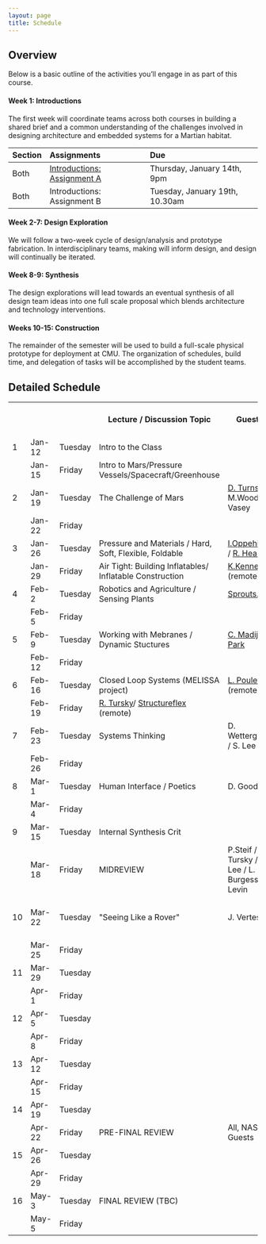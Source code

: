 ```yaml
---
layout: page
title: Schedule
---
```


## Overview

Below is a basic outline of the activities you’ll engage in as part of this course. 

#### Week 1: Introductions

The first week will coordinate teams across both courses in building a shared brief and a common understanding of the challenges involved in designing architecture and embedded systems for a Martian habitat. 

Section | Assignments  | Due
:------------- | :------------- | :-------------
Both  | [Introductions: Assignment A](/assignments/introduction-a) | Thursday, January 14th, 9pm
Both  | Introductions: Assignment B | Tuesday, January 19th, 10.30am


#### Week 2-7: Design Exploration

We will follow a two-week cycle of design/analysis and prototype fabrication. In interdisciplinary teams, making will inform design, and design will continually be iterated. 

 
#### Week 8-9: Synthesis

The design explorations will lead towards an eventual synthesis of all design team ideas into one full scale proposal which blends architecture and technology interventions. 

#### Weeks 10-15: Construction

The remainder of the semester will be used to build a full-scale physical prototype for deployment at CMU.  The organization of schedules, build time, and delegation of tasks will be accomplished by the student teams.

## Detailed Schedule

<table>
  <tr>
    <th></th>
    <th></th>
    <th></th>
    <th>Lecture / Discussion Topic</th>
    <th>Guest(s)</th>
    <th>Collaborative</th>
    <th>Responsive Mobile Environments</th>
    <th>Building an Atmosphere</th>
  </tr>
  <tr>
    <td>1</td>
    <td>Jan-12</td>
    <td>Tuesday</td>
    <td>Intro to the Class</td>
    <td></td>
    <td>Problem Raising</td>
    <td></td>
    <td></td>
  </tr>
  <tr>
    <td></td>
    <td>Jan-15</td>
    <td>Friday</td>
    <td>Intro to Mars/Pressure Vessels/Spacecraft/Greenhouse</td>
    <td></td>
    <td>Assumptions/Challenges</td>
    <td>Intro assignment</td>
    <td>Intro assignment</td>
  </tr>
  <tr>
    <td>2</td>
    <td>Jan-19</td>
    <td>Tuesday</td>
    <td>The Challenge of Mars</td>
    <td><a href="http://sff.net/people/diane/">D. Turnshek</a> / M.Wood-Vasey</td>
    <td>Review: Problem Statment</td>
    <td></td>
    <td></td>
  </tr>
  <tr>
    <td></td>
    <td>Jan-22</td>
    <td>Friday</td>
    <td></td>
    <td></td>
    <td></td>
    <td></td>
    <td>Air Structure Details</td>
  </tr>
  <tr>
    <td>3</td>
    <td>Jan-26</td>
    <td>Tuesday</td>
    <td>Pressure and Materials / Hard, Soft, Flexible, Foldable</td>
    <td><a href="https://www.cmu.edu/cee/people/faculty/oppenheim.html">I.Oppehiemer</a> / <a href="http://www.cmu.edu/engineering/materials/people/faculty/bios/heard.html">R. Heard</a></td>
    <td></td>
    <td></td>
    <td>Arch Review 1</td>
  </tr>
  <tr>
    <td></td>
    <td>Jan-29</td>
    <td>Friday</td>
    <td>Air Tight: Building Inflatables/ Inflatable Construction</td>
    <td><a href="https://www.linkedin.com/in/kriss-j-kennedy-91258111">K.Kennedy</a> (remote)</td>
    <td></td>
    <td>Build/Desk Crit</td>
    <td>Build/Desk Crit</td>
  </tr>
  <tr>
    <td>4</td>
    <td>Feb-2</td>
    <td>Tuesday</td>
    <td>Robotics and Agriculture / Sensing Plants</td>
    <td><a href="http://sprouts.io">Sprouts.io</a></td>
    <td></td>
    <td>RME Review 1</td>
    <td></td>
  </tr>
  <tr>
    <td></td>
    <td>Feb-5</td>
    <td>Friday</td>
    <td></td>
    <td></td>
    <td></td>
    <td></td>
    <td>Workshop: Rhino/Grasshopper</td>
  </tr>
  <tr>
    <td>5</td>
    <td>Feb-9</td>
    <td>Tuesday</td>
    <td>Working with Mebranes / Dynamic Stuctures</td>
    <td><a href="https://www.cmu.edu/me/people/majidi.html">C. Madiji</a> / <a href="http://www.cs.cmu.edu/~ylpark/">YL Park</a></td>
    <td></td>
    <td></td>
    <td>Arch Review 2</td>
  </tr>
  <tr>
    <td></td>
    <td>Feb-12</td>
    <td>Friday</td>
    <td></td>
    <td></td>
    <td></td>
    <td></td>
    <td>Workshop: ANSYS</td>
  </tr>
  <tr>
    <td>6</td>
    <td>Feb-16</td>
    <td>Tuesday</td>
    <td>Closed Loop Systems (MELISSA project)</td>
    <td><a href="https://fr.linkedin.com/in/lucie-poulet-35aa8b1a">L. Poulet</a> (remote)</td>
    <td></td>
    <td>RME Review 2</td>
    <td></td>
  </tr>
  <tr>
    <td></td>
    <td>Feb-19</td>
    <td>Friday</td>
    <td><a href="http://soa.cmu.edu/richard-tursky/">R. Tursky</a>/ <a href="http://structurflex.com">Structureflex</a> (remote)</td>
    <td></td>
    <td></td>
    <td>Build/Desk Crits</td>
    <td>Build/Desk Crits</td>
  </tr>
  <tr>
    <td>7</td>
    <td>Feb-23</td>
    <td>Tuesday</td>
    <td>Systems Thinking</td>
    <td>D. Wettergreen / S. Lee</td>
    <td></td>
    <td></td>
    <td>Arch Review 3</td>
  </tr>
  <tr>
    <td></td>
    <td>Feb-26</td>
    <td>Friday</td>
    <td></td>
    <td></td>
    <td></td>
    <td>Build/Desk Crits</td>
    <td>Build/Desk Crits</td>
  </tr>
  <tr>
    <td>8</td>
    <td>Mar-1</td>
    <td>Tuesday</td>
    <td>Human Interface / Poetics</td>
    <td>D. Goods </td>
    <td></td>
    <td>RME - Review 3</td>
    <td></td>
  </tr>
  <tr>
    <td></td>
    <td>Mar-4</td>
    <td>Friday</td>
    <td></td>
    <td></td>
    <td>Internal Review</td>
    <td>Synthesis Part I</td>
    <td>Synthesis Part I</td>
  </tr>

  <tr>
    <td>9</td>
    <td>Mar-15</td>
    <td>Tuesday</td>
    <td>Internal Synthesis Crit</td>
    <td></td>
    <td></td>
    <td></td>
    <td></td>
  </tr>
  <tr>
    <td></td>
    <td>Mar-18</td>
    <td>Friday</td>
    <td>MIDREVIEW</td>
    <td>P.Steif / R. Tursky / S. Lee / L. Burgess / G. Levin</td>
    <td>2 Proprosals presented (digital and physical)</td>
    <td></td>
    <td></td>
  </tr>
  <tr>
    <td>10</td>
    <td>Mar-22</td>
    <td>Tuesday</td>
    <td>"Seeing Like a Rover"</td>
    <td>J. Vertesi</td>
    <td>Building out the Program / Details / Material List / Timeline Plan / Assign Roles / Self-Organize</td>
    <td></td>
    <td></td>
  </tr>
  <tr>
    <td></td>
    <td>Mar-25</td>
    <td>Friday</td>
    <td></td>
    <td></td>
    <td>Synthesis</td>
    <td></td>
    <td></td>
  </tr>
  <tr>
    <td>11</td>
    <td>Mar-29</td>
    <td>Tuesday</td>
    <td></td>
    <td></td>
    <td>Synthesis</td>
    <td></td>
    <td></td>
  </tr>
  <tr>
    <td></td>
    <td>Apr-1</td>
    <td>Friday</td>
    <td></td>
    <td></td>
    <td></td>
    <td></td>
    <td></td>
  </tr>
  <tr>
    <td>12</td>
    <td>Apr-5</td>
    <td>Tuesday</td>
    <td></td>
    <td></td>
    <td>Coordination</td>
    <td></td>
    <td></td>
  </tr>
  <tr>
    <td></td>
    <td>Apr-8</td>
    <td>Friday</td>
    <td></td>
    <td></td>
    <td></td>
    <td></td>
    <td></td>
  </tr>
  <tr>
    <td>13</td>
    <td>Apr-12</td>
    <td>Tuesday</td>
    <td></td>
    <td></td>
    <td>Coordination</td>
    <td></td>
    <td></td>
  </tr>
  <tr>
    <td></td>
    <td>Apr-15</td>
    <td>Friday</td>
    <td></td>
    <td></td>
    <td></td>
    <td></td>
    <td></td>
  </tr>
  <tr>
    <td>14</td>
    <td>Apr-19</td>
    <td>Tuesday</td>
    <td></td>
    <td></td>
    <td></td>
    <td></td>
    <td></td>
  </tr>
  <tr>
    <td></td>
    <td>Apr-22</td>
    <td>Friday</td>
    <td>PRE-FINAL REVIEW</td>
    <td>All, NASA Guests</td>
    <td>Soft Opening</td>
    <td></td>
    <td></td>
  </tr>
  <tr>
    <td>15</td>
    <td>Apr-26</td>
    <td>Tuesday</td>
    <td></td>
    <td></td>
    <td></td>
    <td></td>
    <td></td>
  </tr>
  <tr>
    <td></td>
    <td>Apr-29</td>
    <td>Friday</td>
    <td></td>
    <td></td>
    <td></td>
    <td></td>
    <td></td>
  </tr>
  <tr>
    <td>16</td>
    <td>May-3</td>
    <td>Tuesday</td>
    <td>FINAL REVIEW (TBC)</td>
    <td></td>
    <td></td>
    <td></td>
    <td></td>
  </tr>
  <tr>
    <td></td>
    <td>May-5</td>
    <td>Friday</td>
    <td></td>
    <td></td>
    <td></td>
    <td></td>
    <td></td>
  </tr>
  <tr>

</table>


